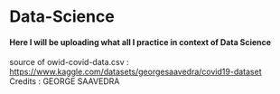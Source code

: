 # Data-Science

#### Here I will be uploading what all I practice in context of Data Science

source of owid-covid-data.csv : https://www.kaggle.com/datasets/georgesaavedra/covid19-dataset  
Credits : GEORGE SAAVEDRA
